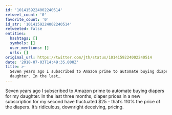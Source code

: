 ```yaml
---
id: '1014159224002240514'
retweet_count: '0'
favorite_count: '0'
id_str: '1014159224002240514'
retweeted: false
entities:
  hashtags: []
  symbols: []
  user_mentions: []
  urls: []
original_url: https://twitter.com/jth/status/1014159224002240514
date: '2018-07-03T14:49:35.000Z'
title: >-
  Seven years ago I subscribed to Amazon prime to automate buying diapers for my
  daughter. In the last…
---
```


Seven years ago I subscribed to Amazon prime to automate buying diapers for my daughter. In the last three months, diaper prices in a new subscription for my second have fluctuated $25 - that’s 110% the price of the diapers. It’s ridiculous, downright deceiving, pricing.